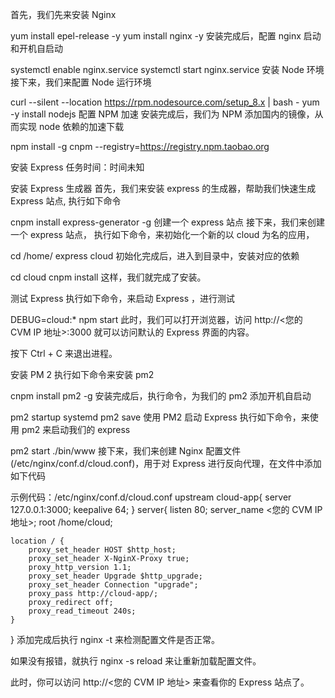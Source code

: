 首先，我们先来安装 Nginx

yum install epel-release -y
yum install nginx -y
安装完成后，配置 nginx 启动和开机自启动

systemctl enable nginx.service 
systemctl start nginx.service
安装 Node 环境
接下来，我们来配置 Node 运行环境

curl --silent --location https://rpm.nodesource.com/setup_8.x |  bash -
yum -y install nodejs
配置 NPM 加速
安装完成后，我们为 NPM 添加国内的镜像，从而实现 node 依赖的加速下载

npm install -g cnpm --registry=https://registry.npm.taobao.org




安装 Express
任务时间：时间未知

安装 Express 生成器
首先，我们来安装 express 的生成器，帮助我们快速生成 Express 站点, 执行如下命令

cnpm install express-generator -g
创建一个 express 站点
接下来，我们来创建一个 express 站点， 执行如下命令，来初始化一个新的以 cloud 为名的应用，

cd /home/
express cloud
初始化完成后，进入到目录中，安装对应的依赖

cd cloud 
cnpm install
这样，我们就完成了安装。

测试 Express
执行如下命令，来启动 Express ，进行测试

DEBUG=cloud:* npm start
此时，我们可以打开浏览器，访问 http://<您的 CVM IP 地址>:3000 就可以访问默认的 Express 界面的内容。

按下 Ctrl + C 来退出进程。

安装 PM 2
执行如下命令来安装 pm2

cnpm install pm2 -g
安装完成后，执行命令，为我们的 pm2 添加开机自启动

pm2 startup systemd 
pm2 save
使用 PM2 启动 Express
执行如下命令，来使用 pm2 来启动我们的 express

pm2 start ./bin/www
接下来，我们来创建 Nginx 配置文件(/etc/nginx/conf.d/cloud.conf)，用于对 Express 进行反向代理，在文件中添加如下代码

示例代码：/etc/nginx/conf.d/cloud.conf
upstream cloud-app{
    server 127.0.0.1:3000;
    keepalive 64;
}
server{
    listen 80;
    server_name <您的 CVM IP 地址>;
    root /home/cloud;

    location / {
        proxy_set_header HOST $http_host;
        proxy_set_header X-NginX-Proxy true;
        proxy_http_version 1.1;
        proxy_set_header Upgrade $http_upgrade;
        proxy_set_header Connection "upgrade";
        proxy_pass http://cloud-app/;
        proxy_redirect off;
        proxy_read_timeout 240s;
    }

}
添加完成后执行 nginx -t 来检测配置文件是否正常。

如果没有报错，就执行 nginx -s reload 来让重新加载配置文件。

此时，你可以访问 http://<您的 CVM IP 地址> 来查看你的 Express 站点了。